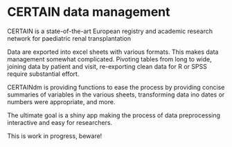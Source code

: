 # CERTAIN data management

CERTAIN is a state-of-the-art European registry and academic research network for paediatric renal transplantation

Data are exported into excel sheets with various formats. This makes data management somewhat complicated. Pivoting tables from long to wide, joining data by patient and visit, re-exporting clean data for R or SPSS require substantial effort.

CERTAINdm is providing functions to ease the process by providing concise summaries of variables in the various sheets, transforming data ino dates or numbers were appropriate, and more.

The ultimate goal is a shiny app making the process of data preprocessing interactive and easy for researchers.

This is work in progress, beware! 
